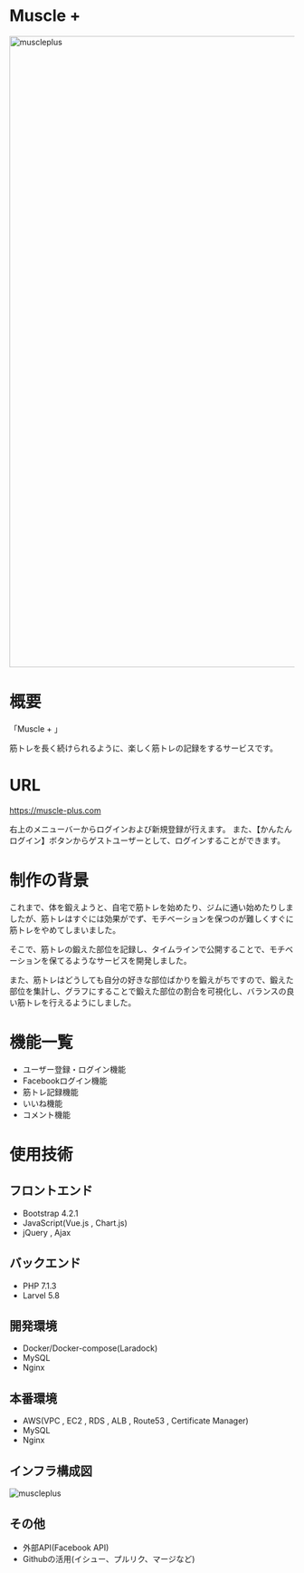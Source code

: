 # Muscle +
<img width="1114" alt="muscleplus" src="https://user-images.githubusercontent.com/54305137/93659246-2746dc00-fa7e-11ea-96c8-2b4dba2e0c83.png">

# 概要
「Muscle + 」

筋トレを長く続けられるように、楽しく筋トレの記録をするサービスです。
# URL
https://muscle-plus.com

右上のメニューバーからログインおよび新規登録が行えます。
また、【かんたんログイン】ボタンからゲストユーザーとして、ログインすることができます。
# 制作の背景
これまで、体を鍛えようと、自宅で筋トレを始めたり、ジムに通い始めたりしましたが、筋トレはすぐには効果がでず、モチベーションを保つのが難しくすぐに筋トレをやめてしまいました。

そこで、筋トレの鍛えた部位を記録し、タイムラインで公開することで、モチベーションを保てるようなサービスを開発しました。

また、筋トレはどうしても自分の好きな部位ばかりを鍛えがちですので、鍛えた部位を集計し、グラフにすることで鍛えた部位の割合を可視化し、バランスの良い筋トレを行えるようにしました。

# 機能一覧
- ユーザー登録・ログイン機能
- Facebookログイン機能
- 筋トレ記録機能
- いいね機能
- コメント機能

# 使用技術
## フロントエンド
- Bootstrap 4.2.1
- JavaScript(Vue.js , Chart.js)
- jQuery , Ajax
## バックエンド
- PHP 7.1.3
- Larvel 5.8
## 開発環境
- Docker/Docker-compose(Laradock)
- MySQL
- Nginx
## 本番環境
- AWS(VPC , EC2 , RDS , ALB , Route53 , Certificate Manager)
- MySQL
- Nginx
## インフラ構成図
![muscleplus](https://user-images.githubusercontent.com/54305137/93660997-4c901600-fa8f-11ea-8104-2bb7f1a915ab.jpg)
## その他
- 外部API(Facebook API)
- Githubの活用(イシュー、プルリク、マージなど)
